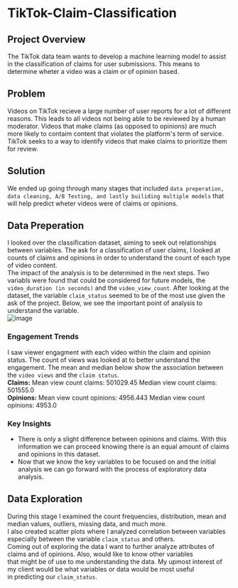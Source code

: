# TikTok-Claim-Classification
## Project Overview 
The TikTok data team wants to develop a machine learning model to assist in the classification of claims for user submissions. This means to determine wheter a video was a claim or of opinion based. 
## Problem
Videos on TikTok recieve a large number of user reports for a lot of different reasons. This leads to all videos not being able to be reviewed by a human moderator. Videos that make claims (as opposed to opinions) are much more likely to contaim content that violates the platform's term of service. TikTok seeks to a way to identify videos that make claims to prioritize them for review. 
## Solution 
We ended up going through many stages that included `data preperation, data cleaning, A/B Testing, and lastly builiding multiple models` that will help predict wheter videos were of claims or opinions.

## Data Preperation
I looked over the classification dataset, aiming to seek out relationships between variables. The ask for a classification of user claims, I looked at counts of claims and opinions in order to understand the count of each type of video content. <br>
The impact of the analysis is to be determined in the next steps. Two variabls were found that could be considered for future models, the `video_duration (in seconds)` and the `video_view_count`. After looking at the dataset, the variable `claim_status` seemed to be of the most use given the ask of the project. Below, we see the important point of analysis to understand the variable. <br>
![image](https://github.com/user-attachments/assets/300d39b3-ddd1-42b1-af4c-b165ffcf28cf)
### Engagement Trends 
I saw viewer engagment with each video within the claim and opinion status. The count of views was looked at to better understand the engagement. The mean and median below show the association between the `video views` and the `claim status`. <br>
**Claims:**
Mean view count claims: 501029.45
Median view count claims: 501555.0
<br>
**Opinions:**
Mean view count opinions: 4956.443
Median view count opinions: 4953.0

### Key Insights 
- There is only a slight difference between opinions and claims. With this information we can proceed knowing there is an equal amount of claims and opinions in this dataset.
- Now that we know the key variables to be focused on and the initial analysis we can go forward with the process of exploratory data analysis.

## Data Exploration
During this stage I examined the count frequencies, distribution, mean and median values, outliers, missing data, and much more. <br>
I also created scatter plots where I analyzed correlation between variables especially between the variable `claim_status` and others. <br>
Coming out of exploring the data I want to further analyze attributes of claims and of opinions. Also, would like to know other variables <br>
that might be of use to me understanding the data. My upmost interest of my client would be what variables or data would be most useful <br> 
in predicting our `claim_status`.

